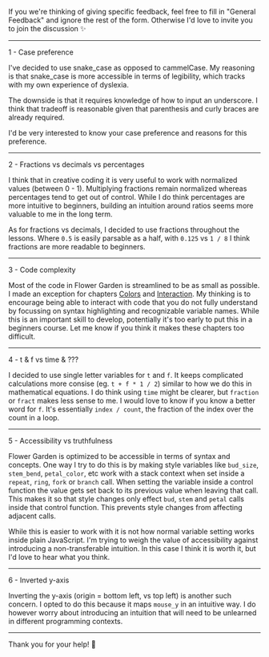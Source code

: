 If you we're thinking of giving specific feedback, feel free to fill in "General Feedback" and ignore the rest of the form. Otherwise I'd love to invite you to join the discussion ✨

---

1 - Case preference

I've decided to use snake_case as opposed to cammelCase. My reasoning is that snake_case is more accessible in terms of legibility, which tracks with my own experience of dyslexia. 

The downside is that it requires knowledge of how to input an underscore. I think that tradeoff is reasonable given that parenthesis and curly braces are already required.

I'd be very interested to know your case preference and reasons for this preference.

---

2 - Fractions vs decimals vs percentages

I think that in creative coding it is very useful to work with normalized values (between 0 - 1). Multiplying fractions remain normalized whereas percentages tend to get out of control. While I do think percentages are more intuitive to beginners, building an intuition around ratios seems more valuable to me in the long term.

As for fractions vs decimals, I decided to use fractions throughout the lessons. Where `0.5` is easily parsable as a half, with `0.125` vs `1 / 8` I think fractions are more readable to beginners.

---

3 - Code complexity

Most of the code in Flower Garden is streamlined to be as small as possible. I made an exception for chapters [Colors](/flower-garden/garden-varieties/colors) and [Interaction](/flower-garden/garden-varieties/interaction). My thinking is to encourage being able to interact with code that you do not fully understand by focussing on syntax highlighting and recognizable variable names. While this is an important skill to develop, potentially it's too early to put this in a beginners course. Let me know if you think it makes these chapters too difficult.

---

4 - t & f vs time & ???

I decided to use single letter variables for `t` and `f`. It keeps complicated calculations more consise (eg. `t + f * 1 / 2`) similar to how we do this in mathematical equations. I do think using `time` might be clearer, but `fraction` or `fract` makes less sense to me. I would love to know if you know a better word for `f`. It's essentially `index / count`, the fraction of the index over the count in a loop.

---

5 - Accessibility vs truthfulness

Flower Garden is optimized to be accessible in terms of syntax and concepts. One way I try to do this is by making style variables like `bud_size`, `stem_bend`, `petal_color`, etc work with a stack context when set inside a `repeat`, `ring`, `fork` or `branch` call. When setting the variable inside a control function the value gets set back to its previous value when leaving that call. This makes it so that style changes only effect `bud`, `stem` and `petal` calls inside that control function. This prevents style changes from affecting adjacent calls.

While this is easier to work with it is not how normal variable setting works inside plain JavaScript. I'm trying to weigh the value of accessibility against introducing a non-transferable intuition. In this case I think it is worth it, but I'd love to hear what you think.

---

6 - Inverted y-axis

Inverting the y-axis (origin = bottom left, vs top left) is another such concern. I opted to do this because it maps `mouse_y` in an intuitive way. I do however worry about introducing an intuition that will need to be unlearned in different programming contexts.

---

Thank you for your help! 🤗